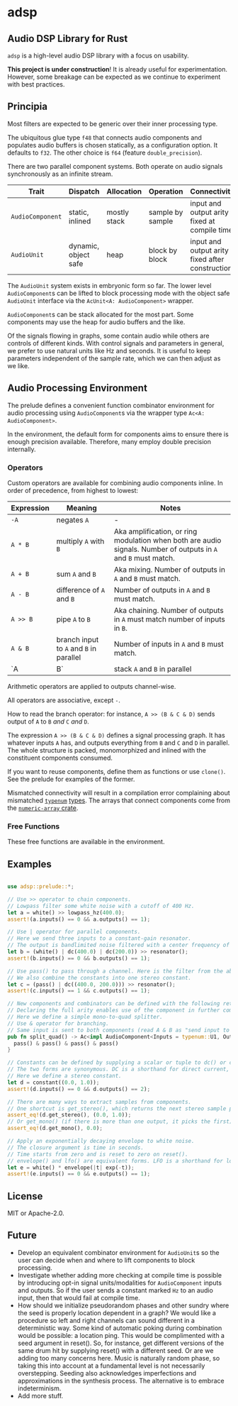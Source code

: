 # adsp

## Audio DSP Library for Rust

`adsp` is a high-level audio DSP library with a focus on usability.

**This project is under construction**! It is already useful for experimentation.
However, some breakage can be expected as we continue to experiment with best practices.


## Principia

Most filters are expected to be generic over their inner processing type.

The ubiquitous glue type `f48` that connects audio components and populates audio buffers is chosen statically,
as a configuration option. It defaults to `f32`. The other choice is `f64` (feature `double_precision`).

There are two parallel component systems. Both operate on audio signals synchronously as an infinite stream.

| Trait            | Dispatch             | Allocation      | Operation        | Connectivity |
| ---------------- | -------------------- | --------------- | ---------------- | ------------ |
| `AudioComponent` | static, inlined      | mostly stack    | sample by sample | input and output arity fixed at compile time |
| `AudioUnit`      | dynamic, object safe | heap            | block by block   | input and output arity fixed after construction |

The `AudioUnit` system exists in embryonic form so far. The lower level `AudioComponent`s can be lifted
to block processing mode with the object safe `AudioUnit` interface via the `AcUnit<A: AudioComponent>` wrapper.

`AudioComponent`s can be stack allocated for the most part. Some components may use the heap for audio buffers and the like.

Of the signals flowing in graphs, some contain audio while others are controls of different kinds.
With control signals and parameters in general, we prefer to use natural units like Hz and seconds.
It is useful to keep parameters independent of the sample rate, which we can then adjust as we like.


## Audio Processing Environment

The prelude defines a convenient function combinator environment for audio processing using
`AudioComponent`s via the wrapper type `Ac<A: AudioComponent>`.

In the environment, the default form for components aims to ensure there is enough precision available.
Therefore, many employ double precision internally.


### Operators

Custom operators are available for combining audio components inline.
In order of precedence, from highest to lowest:

| Expression    | Meaning                       | Notes                                                          |
| ------------- | ----------------------------- | -------------------------------------------------------------- |
| `-A`          | negates `A`                   | - |
| `A * B`       | multiply `A` with `B`         | Aka amplification, or ring modulation when both are audio signals. Number of outputs in `A` and `B` must match. |
| `A + B`       | sum `A` and `B`               | Aka mixing. Number of outputs in `A` and `B` must match. |
| `A - B`       | difference of `A` and `B`     | Number of outputs in `A` and `B` must match. |
| `A >> B`      | pipe `A` to `B`               | Aka chaining. Number of outputs in `A` must match number of inputs in `B`. |
| `A & B`       | branch input to `A` and `B` in parallel  | Number of inputs in `A` and `B` must match. |
| `A | B`       | stack `A` and `B` in parallel | - |


Arithmetic operators are applied to outputs channel-wise.

All operators are associative, except `-`.

How to read the branch operator: for instance, `A >> (B & C & D)` sends output of `A` to `B` *and* `C` *and* `D`.

The expression `A >> (B & C & D)` defines a signal processing graph. It has whatever inputs `A` has, and outputs everything from `B` and `C` and `D` in parallel. The whole structure is packed, monomorphized and inlined with the constituent components consumed.

If you want to reuse components, define them as functions or use `clone()`. See the prelude for examples of the former.

Mismatched connectivity will result in a compilation error complaining about mismatched
[`typenum`](https://crates.io/crates/typenum) [types](https://docs.rs/typenum/1.12.0/typenum/uint/struct.UInt.html).
The arrays that connect components come from the
[`numeric-array` crate](https://crates.io/crates/numeric-array).



### Free Functions

These free functions are available in the environment.


## Examples

```rust

use adsp::prelude::*;

// Use >> operator to chain components.
// Lowpass filter some white noise with a cutoff of 400 Hz.
let a = white() >> lowpass_hz(400.0);
assert!(a.inputs() == 0 && a.outputs() == 1);

// Use | operator for parallel components.
// Here we send three inputs to a constant-gain resonator.
// The output is bandlimited noise filtered with a center frequency of 400 Hz and a bandwidth of 200 Hz.
let b = (white() | dc(400.0) | dc(200.0)) >> resonator();
assert!(b.inputs() == 0 && b.outputs() == 1);

// Use pass() to pass through a channel. Here is the filter from the above generator.
// We also combine the constants into one stereo constant.
let c = (pass() | dc((400.0, 200.0))) >> resonator();
assert!(c.inputs() == 1 && c.outputs() == 1);

// New components and combinators can be defined with the following return type.
// Declaring the full arity enables use of the component in further combinations.
// Here we define a simple mono-to-quad splitter.
// Use & operator for branching.
// Same input is sent to both components (read A & B as "send input to A AND B").
pub fn split_quad() -> Ac<impl AudioComponent<Inputs = typenum::U1, Outputs = typenum::U4>> {
  pass() & pass() & pass() & pass()
}

// Constants can be defined by supplying a scalar or tuple to dc() or constant().
// The two forms are synonymous. DC is a shorthand for direct current, an electrical engineering term.
// Here we define a stereo constant.
let d = constant((0.0, 1.0));
assert!(d.inputs() == 0 && d.outputs() == 2);

// There are many ways to extract samples from components.
// One shortcut is get_stereo(), which returns the next stereo sample pair using an all zeros input.
assert_eq!(d.get_stereo(), (0.0, 1.0));
// Or get_mono() (if there is more than one output, it picks the first):
assert_eq!(d.get_mono(), 0.0);

// Apply an exponentially decaying envelope to white noise.
// The closure argument is time in seconds.
// Time starts from zero and is reset to zero on reset().
// envelope() and lfo() are equivalent forms. LFO is a shorthand for low frequency oscillator.
let e = white() * envelope(|t| exp(-t));
assert!(e.inputs() == 0 && e.outputs() == 1);
```


## License

MIT or Apache-2.0.


## Future

- Develop an equivalent combinator environment for `AudioUnit`s so the user can
  decide when and where to lift components to block processing.
- Investigate whether adding more checking at compile time is possible by introducing
  opt-in signal units/modalities for `AudioComponent` inputs and outputs.
  So if the user sends a constant marked `Hz` to an audio input, then that would fail at compile time.
- How should we initialize pseudorandom phases and other sundry where the seed is properly location dependent in a graph?
  We would like a procedure so left and right channels can sound different in a deterministic way.
  Some kind of automatic poking during combination would be possible: a location ping.
  This would be complimented with a seed argument in reset(). So, for instance, get different versions of the same drum
  hit by supplying reset() with a different seed. Or are we adding too many concerns here.
  Music is naturally random phase, so taking this into account at a fundamental level is not necessarily overstepping.
  Seeding also acknowledges imperfections and approximations in the synthesis process.
  The alternative is to embrace indeterminism.
- Add more stuff.

